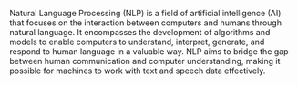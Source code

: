 Natural Language Processing (NLP) is a field of artificial intelligence (AI) that focuses on the interaction between computers and humans through natural language. It encompasses the development of algorithms and models to enable computers to understand, interpret, generate, and respond to human language in a valuable way. NLP aims to bridge the gap between human communication and computer understanding, making it possible for machines to work with text and speech data effectively.
